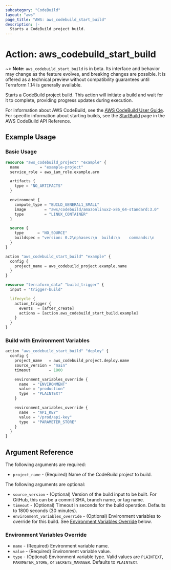 ```yaml
---
subcategory: "CodeBuild"
layout: "aws"
page_title: "AWS: aws_codebuild_start_build"
description: |-
  Starts a CodeBuild project build.
---
```


# Action: aws_codebuild_start_build

~> **Note:** `aws_codebuild_start_build` is in beta. Its interface and behavior may change as the feature evolves, and breaking changes are possible. It is offered as a technical preview without compatibility guarantees until Terraform 1.14 is generally available.

Starts a CodeBuild project build. This action will initiate a build and wait for it to complete, providing progress updates during execution.

For information about AWS CodeBuild, see the [AWS CodeBuild User Guide](https://docs.aws.amazon.com/codebuild/latest/userguide/). For specific information about starting builds, see the [StartBuild](https://docs.aws.amazon.com/codebuild/latest/APIReference/API_StartBuild.html) page in the AWS CodeBuild API Reference.

## Example Usage

### Basic Usage

```terraform
resource "aws_codebuild_project" "example" {
  name         = "example-project"
  service_role = aws_iam_role.example.arn

  artifacts {
    type = "NO_ARTIFACTS"
  }

  environment {
    compute_type = "BUILD_GENERAL1_SMALL"
    image        = "aws/codebuild/amazonlinux2-x86_64-standard:3.0"
    type         = "LINUX_CONTAINER"
  }

  source {
    type      = "NO_SOURCE"
    buildspec = "version: 0.2\nphases:\n  build:\n    commands:\n      - echo 'Hello World'"
  }
}

action "aws_codebuild_start_build" "example" {
  config {
    project_name = aws_codebuild_project.example.name
  }
}

resource "terraform_data" "build_trigger" {
  input = "trigger-build"

  lifecycle {
    action_trigger {
      events  = [after_create]
      actions = [action.aws_codebuild_start_build.example]
    }
  }
}
```

### Build with Environment Variables

```terraform
action "aws_codebuild_start_build" "deploy" {
  config {
    project_name   = aws_codebuild_project.deploy.name
    source_version = "main"
    timeout        = 1800

    environment_variables_override {
      name  = "ENVIRONMENT"
      value = "production"
      type  = "PLAINTEXT"
    }

    environment_variables_override {
      name  = "API_KEY"
      value = "/prod/api-key"
      type  = "PARAMETER_STORE"
    }
  }
}
```

## Argument Reference

The following arguments are required:

* `project_name` - (Required) Name of the CodeBuild project to build.

The following arguments are optional:

* `source_version` - (Optional) Version of the build input to be built. For GitHub, this can be a commit SHA, branch name, or tag name.
* `timeout` - (Optional) Timeout in seconds for the build operation. Defaults to 1800 seconds (30 minutes).
* `environment_variables_override` - (Optional) Environment variables to override for this build. See [Environment Variables Override](#environment-variables-override) below.

### Environment Variables Override

* `name` - (Required) Environment variable name.
* `value` - (Required) Environment variable value.
* `type` - (Optional) Environment variable type. Valid values are `PLAINTEXT`, `PARAMETER_STORE`, or `SECRETS_MANAGER`. Defaults to `PLAINTEXT`.
